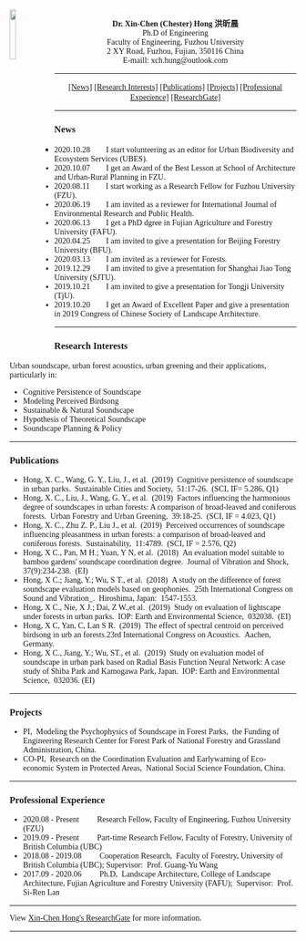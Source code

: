 
<img src="https://user-images.githubusercontent.com/39942434/86921593-f5e89080-c15d-11ea-974a-e4bb09b10e0e.png" align="left" width="15%" height="15%">

<p align="center">
        <b><font face="Time New Roman" >  Dr. Xin-Chen (Chester) Hong  洪昕晨  </font></b>
        <br>
        <font face="Time New Roman" >Ph.D of Engineering</font>
        <br>
        <font face="Time New Roman" >Faculty of Engineering, Fuzhou University</font>
        <br>
        <font face="Time New Roman" >2 XY Road, Fuzhou, Fujian, 350116 China</font>
        <br>
        <font face="Time New Roman" > E-maill: xch.hung@outlook.com</font>
 </p>
 
  ****
 
<p align="center">
 <a href="###News"><font face="Time New Roman" >[News]</font></a>
 <a href="###Research interests"><font face="Time New Roman" >[Research Interests]</font></a>
  <a href="###Publications"><font face="Time New Roman" >[Publications]</font></a>
    <a href="###Projects"><font face="Time New Roman" >[Projects]</font></a>
    <a href="###Professional experience"><font face="Time New Roman" >[Professional Experience]</font></a>
   <a href="https://www.researchgate.net/profile/Xin_Chen_Hong"><font face="Time New Roman" >[ResearchGate]</font></a>
       </p>    
       
       
    
 ****


### <font face="Time New Roman" >News</font>
- <font face="Time New Roman" >2020.10.28&emsp;&emsp;I start volunteering as an editor for Urban Biodiversity and Ecosystem Services (UBES).
- <font face="Time New Roman" >2020.10.07&emsp;&emsp;I get an Award of the Best Lesson at School of Architecture and Urban-Rural Planning in FZU.
- <font face="Time New Roman" >2020.08.11&emsp;&emsp;I start working as a Research Fellow for Fuzhou University (FZU).
- <font face="Time New Roman" >2020.06.19&emsp;&emsp;I am invited as a reviewer for International Journal of Environmental Research and Public Health.</font>
- <font face="Time New Roman" >2020.06.13&emsp;&emsp;I get a PhD dgree in Fujian Agriculture and Forestry University (FAFU). </font>
- <font face="Time New Roman" >2020.04.25&emsp;&emsp;I am invited to give a presentation for Beijing Forestry University (BFU).</font>
- <font face="Time New Roman" >2020.03.13&emsp;&emsp;I am invited as a reviewer for Forests.
- <font face="Time New Roman" >2019.12.29&emsp;&emsp;I am invited to give a presentation for Shanghai Jiao Tong University (SJTU). </font>
- <font face="Time New Roman" >2019.10.21&emsp;&emsp;I am invited to give a presentation for Tongji University (TjU). </font>
- <font face="Time New Roman" >2019.10.20&emsp;&emsp;I get an Award of Excellent Paper and give a presentation in 2019 Congress of Chinese Society of Landscape Architecture. 

****

### <font face="Time New Roman" >Research Interests</font>
<font face="Time New Roman" >Urban soundscape, urban forest acoustics, urban greening and their applications, particularly in:</font> 
- <font face="Time New Roman" >Cognitive Persistence of Soundscape</font>
- <font face="Time New Roman" >Modeling Perceived Birdsong</font>
- <font face="Time New Roman" >Sustainable & Natural Soundscape</font>
- <font face="Time New Roman" >Hypothesis of Theoretical Soundscape</font>
- <font face="Time New Roman" >Soundscape Planning & Policy</font>


****

### <font face="Time New Roman" >Publications</font>
- <font face="Time New Roman" >Hong, X. C., Wang, G. Y., Liu, J., et al. (2019) Cognitive persistence of soundscape in urban parks. Sustainable Cities and Society, 51:17-26. (SCI, IF= 5.286, Q1)</font>
- <font face="Time New Roman" >Hong, X. C., Liu, J., Wang, G. Y., et al. (2019) Factors influencing the harmonious degree of soundscapes in urban forests: A comparison of broad-leaved and coniferous forests. Urban Forestry and Urban Greening, 39:18-25. (SCI, IF = 4.023, Q1)</font>
- <font face="Time New Roman" >Hong, X. C., Zhu Z. P., Liu J., et al. (2019) Perceived occurrences of soundscape influencing pleasantness in urban forests: a comparison of broad-leaved and coniferous forests. Sustainability, 11:4789. (SCI, IF = 2.576, Q2)</font>
- <font face="Time New Roman" >Hong, X C., Pan, M H.; Yuan, Y N, et al. (2018) An evaluation model suitable to bamboo gardens' soundscape coordination degree. Journal of Vibration and Shock, 37(9):234-238. (EI)</font>
- <font face="Time New Roman" >Hong, X C.; Jiang, Y.; Wu, S T., et al. (2018) A study on the difference of forest soundscape evaluation models based on geophonies. 25th International Congress on Sound and Vibration_. Hiroshima, Japan: 1547-1553. </font>
- <font face="Time New Roman" >Hong, X C., Nie, X J.; Dai, Z W.,et al. (2019) Study on evaluation of lightscape under forests in urban parks. IOP: Earth and Environmental Science, 032038. (EI)</font>
- <font face="Time New Roman" >Hong, X C, Yan, C, Lan S R. (2019) The effect of spectral centroid on perceived birdsong in urb an forests.23rd International Congress on Acoustics. Aachen, Germany. </font>
- <font face="Time New Roman" >Hong, X C., Jiang, Y.; Wu, ST., et al. (2019) Study on evaluation model of soundscape in urban park based on Radial Basis Function Neural Network: A case study of Shiba Park and Kamogawa Park, Japan. IOP: Earth and Environmental Science, 032036. (EI)</font>

****

### <font face="Time New Roman" >Projects</font>
- <font face="Time New Roman" >PI, Modeling the Psychophysics of Soundscape in Forest Parks, the Funding of Engineering Research Center for Forest Park of National Forestry and Grassland Administration, China.</font>
- <font face="Time New Roman" >CO-PI, Research on the Coordination Evaluation and Earlywarning of Eco-economic System in Protected Areas, National Social Science Foundation, China.</font>

****

### <font face="Time New Roman" >Professional Experience</font>
- <font face="Time New Roman" >2020.08 - Present &emsp;&emsp;Research Fellow, Faculty of Engineering, Fuzhou University (FZU)</font>
- <font face="Time New Roman" >2019.09 - Present &emsp;&emsp;Part-time Research Fellow, Faculty of Forestry, University of British Columbia (UBC)</font>
- <font face="Time New Roman" >2018.08 - 2019.08 &emsp;&emsp;Cooperation Research, Faculty of Forestry, University of British Columbia (UBC); Supervisor: Prof. Guang-Yu Wang</font>
- <font face="Time New Roman" >2017.09 - 2020.06 &emsp;&emsp;Ph.D, Landscape Architecture, College of Landscape Architecture, Fujian Agriculture and Forestry University (FAFU); Supervisor: Prof. Si-Ren Lan</font>

****

<font face="Time New Roman" >View  <a href="https://www.researchgate.net/profile/Xin_Chen_Hong">Xin-Chen Hong's ResearchGate</a> for more information. </font>

****
